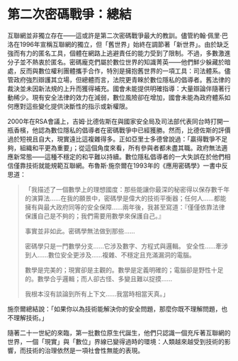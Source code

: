 # 第二次密碼戰爭：總結

互聯網並非獨立存在——這或許是第二次密碼戰爭最大的教訓。儘管約翰·佩里·巴洛在1996年宣稱互聯網的獨立，但「舊世界」始終在調節著「新世界」。由於缺乏強而有力的匿名工具，個體在網路上逃避責任的能力受到了限制。不過，多數激進分子並不熱衷於匿名。密碼龐克們屬於數位世界的知識菁英——他們鮮少躲藏於暗處，反而與數位權利團體攜手合作，特別是擁抱舊世界的一項工具：司法體系。儘管政府強烈辯護其立場，但總體而言，法院更青睞於數位隱私的倡導者。舊法律的裁決並未因新法規的上升而獲得補充。國會未能提供明確指導：大量辯論伴隨著行動稀少。現有安全法律的效力在減弱，數位風險卻在增加，國會未能為政府體系如何應對這些變化提供決斷性的指示或新權限。

2000年在RSA會議上，吉姆·比德佐斯在與國家安全局及司法部代表同台時打開一瓶香檳，他認為數位隱私的倡導者在密碼戰爭中已經獲勝。然而，比德佐斯的評價過於短視且自大，現實遠比這複雜得多。正如亞里士多德曾說過：「贏得戰爭不足夠，組織和平更為重要」；從這個角度來看，所有參與者都未盡其職。政府無法適應新常態——這種不穩定的和平難以持續。數位隱私倡導者的一大失誤在於他們相信僅靠技術就能規範互聯網。布魯斯·施奈爾在1993年的《應用密碼學》一書中反思道：

> 「我描述了一個數學上的理想國度：那些能讓你最深的秘密得以保存數千年的演算法……在我的願景中，密碼學是偉大的技術平衡器；任何人……都能擁有與最大政府同等的安全保障……兩年後，我甚至寫道：『僅僅依靠法律保護自己是不夠的；我們需要用數學來保護自己。』
>
> 事實並非如此。密碼學無法做到那些……
>
> 密碼學只是一門數學分支……它涉及數字、方程式與邏輯。
> 安全性……牽涉到人……數位安全更涉及……複雜、不穩定且充滿漏洞的電腦。
>
> 數學是完美的；現實卻是主觀的。數學是定義明確的；電腦卻是野性十足的。數學合乎邏輯；而人卻古怪、多變且難以捉摸……
>
> 我根本沒有談論到所有上下文……我當時相當天真。」

施奈爾總結說：「如果你以為技術能解決你的安全問題，那麼你既不理解問題，也不理解技術。」

隨著二十一世紀的來臨，第一批數位原生代誕生，他們只認識一個充斥著互聯網的世界，一個「現實」與「數位」界線已變得過時的環境：人類越來越受到技術的影響，而技術的治理依然是一項社會性無能的表現。